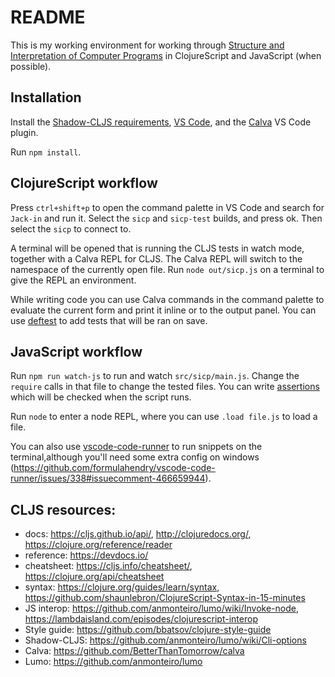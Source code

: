 # README

This is my working environment for working through [Structure and Interpretation of Computer Programs](https://en.wikipedia.org/wiki/Structure_and_Interpretation_of_Computer_Programs) in ClojureScript and JavaScript (when possible).

## Installation

Install the [Shadow-CLJS requirements](https://github.com/thheller/shadow-cljs#requirements), [VS Code](https://code.visualstudio.com/), and the [Calva](https://github.com/BetterThanTomorrow/calva) VS Code plugin.

Run `npm install`.


## ClojureScript workflow

Press `ctrl+shift+p` to open the command palette in VS Code and search for `Jack-in` and run it. Select the `sicp` and `sicp-test` builds, and press ok. Then select the `sicp` to connect to.

A terminal will be opened that is running the CLJS tests in watch mode, together with a Calva REPL for CLJS. The Calva REPL will switch to the namespace of the currently open file. Run `node out/sicp.js` on a terminal to give the REPL an environment.

While writing code you can use Calva commands in the command palette to evaluate the current form and print it inline or to the output panel. You can use [deftest](https://clojurescript.org/tools/testing) to add tests that will be ran on save.


## JavaScript workflow

Run `npm run watch-js` to run and watch `src/sicp/main.js`. Change the `require` calls in that file to change the tested files. You can write [assertions](https://nodejs.org/api/assert.html) which will be checked when the script runs.

Run `node` to enter a node REPL, where you can use `.load file.js` to load a file. 

You can also use [vscode-code-runner](https://github.com/formulahendry/vscode-code-runner) to run snippets on the terminal,although you'll need some extra config on windows (https://github.com/formulahendry/vscode-code-runner/issues/338#issuecomment-466659944).


## CLJS resources:

- docs: https://cljs.github.io/api/, <http://clojuredocs.org/>, <https://clojure.org/reference/reader>
- reference: <https://devdocs.io/>
- cheatsheet: <https://cljs.info/cheatsheet/>, <https://clojure.org/api/cheatsheet>
- syntax: <https://clojure.org/guides/learn/syntax>, <https://github.com/shaunlebron/ClojureScript-Syntax-in-15-minutes>
- JS interop: <https://github.com/anmonteiro/lumo/wiki/Invoke-node>, <https://lambdaisland.com/episodes/clojurescript-interop>
- Style guide: <https://github.com/bbatsov/clojure-style-guide>
- Shadow-CLJS: <https://github.com/anmonteiro/lumo/wiki/Cli-options>
- Calva: <https://github.com/BetterThanTomorrow/calva>
- Lumo: <https://github.com/anmonteiro/lumo>
